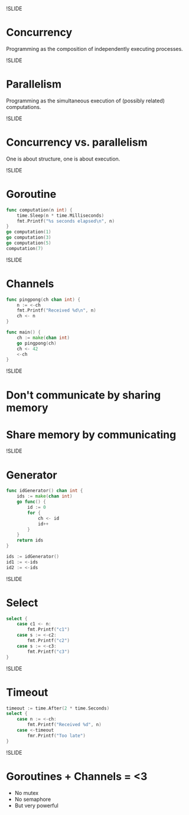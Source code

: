 !SLIDE
# Concurrency #
Programming as the composition of independently executing processes.

!SLIDE
# Parallelism #
Programming as the simultaneous execution of (possibly related) computations.

!SLIDE
# Concurrency vs. parallelism #
One is about structure, one is about execution.

!SLIDE
# Goroutine #

```go
func computation(n int) {
    time.Sleep(n * time.Milliseconds)
    fmt.Printf("%s seconds elapsed\n", n)
}
go computation(1)
go computation(3)
go computation(5)
computation(7)
```

!SLIDE
# Channels #

```go
func pingpong(ch chan int) {
    n := <-ch
    fmt.Printf("Received %d\n", n)
    ch <- n
}

func main() {
    ch := make(chan int)
    go pingpong(ch)
    ch <- 42
    <-ch
}
```

!SLIDE
# Don't communicate by sharing memory #
# Share memory by communicating #

!SLIDE
# Generator #

```go
func idGenerator() chan int {
    ids := make(chan int)
    go func() {
        id := 0
        for {
            ch <- id
            id++
        }
    }
    return ids
}

ids := idGenerator()
id1 := <-ids
id2 := <-ids
```

!SLIDE
# Select #

```go
select {
    case c1 <- n:
        fmt.Printf("c1")
    case s := <-c2:
        fmt.Printf("c2")
    case s := <-c3:
        fmt.Printf("c3")
}
```

!SLIDE
# Timeout #

```go
timeout := time.After(2 * time.Seconds)
select {
    case n := <-ch:
        fmt.Printf("Received %d", n)
    case <-timeout
        fmr.Printf("Too late")
}
```

!SLIDE
# Goroutines + Channels = <3 #

* No mutex
* No semaphore
* But very powerful
